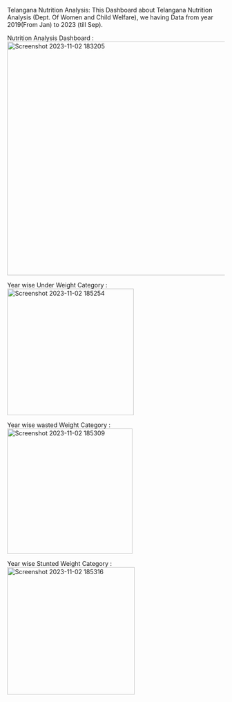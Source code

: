 Telangana Nutrition Analysis:
This Dashboard about Telangana Nutrition Analysis (Dept. Of Women and Child Welfare), we having Data from year 2019(From Jan) to 2023 (till Sep).





Nutrition Analysis Dashboard :
<img width="541" alt="Screenshot 2023-11-02 183205" src="https://github.com/github-aapmor/PowerBI-Reports/assets/149667836/1177cd33-bc0e-40e7-9b1c-2a0428887fbb">

Year wise Under Weight Category :
<img width="293" alt="Screenshot 2023-11-02 185254" src="https://github.com/github-aapmor/PowerBI-Reports/assets/149667836/86e661d4-94c6-4e4f-ab54-5c6fa7dd36c5">

Year wise wasted Weight Category :
<img width="290" alt="Screenshot 2023-11-02 185309" src="https://github.com/github-aapmor/PowerBI-Reports/assets/149667836/e95af392-007a-4ba8-a156-58ea4e967cba">

Year wise Stunted Weight Category :
<img width="295" alt="Screenshot 2023-11-02 185316" src="https://github.com/github-aapmor/PowerBI-Reports/assets/149667836/6e5b0e31-8315-4f93-ad8b-81b5f898870e">

